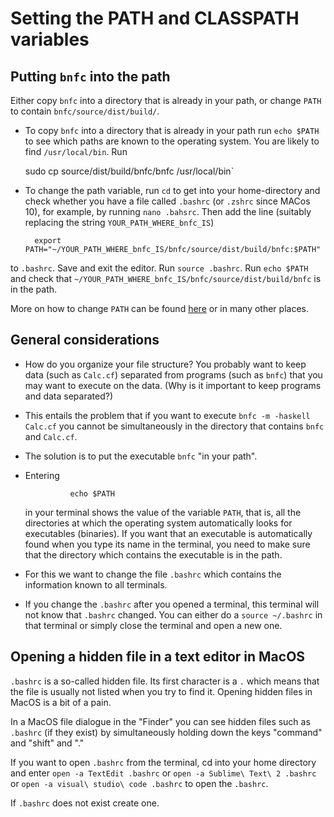 # Setting the PATH and CLASSPATH variables

## Putting `bnfc` into the path

Either copy `bnfc` into a directory that is already in your path, or change `PATH` to contain `bnfc/source/dist/build/`. 

- To copy `bnfc` into a directory that is already in your path run `echo $PATH` to see which paths are known to the operating system. You are likely to find `/usr/local/bin`. Run 

    sudo cp source/dist/build/bnfc/bnfc /usr/local/bin`

- To change the path variable, run `cd` to get into your home-directory and check whether you have a file called `.bashrc` (or `.zshrc` since MACos 10), for example, by running `nano .bahsrc`. Then add the line (suitably replacing the string `YOUR_PATH_WHERE_bnfc_IS`)

        export PATH="~/YOUR_PATH_WHERE_bnfc_IS/bnfc/source/dist/build/bnfc:$PATH"
        
to `.bashrc`. Save and exit the editor. Run `source .bashrc`. Run `echo $PATH` and check that `~/YOUR_PATH_WHERE_bnfc_IS/bnfc/source/dist/build/bnfc` is in the path.

More on how to change `PATH` can be found [here](https://www.computerhope.com/issues/ch001647.htm) or in many other places. 

## General considerations

- How do you organize your file structure? You probably want to keep data (such as `Calc.cf`) separated from programs (such as `bnfc`) that you may want to execute on the data. (Why is it important to keep programs and data separated?)

- This entails the problem that if you want to execute `bnfc -m -haskell Calc.cf` you cannot be simultaneously in the directory that contains `bnfc` and `Calc.cf`.

- The solution is to put the executable `bnfc` "in your path". 

- Entering 

                echo $PATH
        
  in your terminal shows the value of the variable `PATH`, that is, all the directories at which the operating system automatically looks for executables (binaries). If you want that an executable is automatically found when you type its name in the terminal, you need to make sure that the directory which contains the executable is in the path.
  
- For this we want to change the file `.bashrc` which contains the information known to all terminals.

- If you change the `.bashrc` after you opened a terminal, this terminal will not know that `.bashrc` changed. You can either do a `source ~/.bashrc` in that terminal or simply close the terminal and open a new one.
  
## Opening a hidden file in a text editor in MacOS

`.bashrc` is a so-called hidden file. Its first character is a `.` which means that the file is usually not listed when you try to find it. Opening hidden files in MacOS is a bit of a pain. 

In a MacOS file dialogue in the "Finder" you can see hidden files such as `.bashrc` (if they exist) by simultaneously holding down the keys "command" and "shift" and "."

If you want to open `.bashrc` from the terminal, cd into your home directory and enter `open -a TextEdit .bashrc` or `open -a Sublime\ Text\ 2 .bashrc` or `open -a visual\ studio\ code .bashrc` to open the `.bashrc`.

If `.bashrc` does not exist create one.

